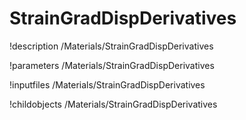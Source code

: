 <!-- MOOSE Documentation Stub: Remove this when content is added. -->

# StrainGradDispDerivatives
!description /Materials/StrainGradDispDerivatives

!parameters /Materials/StrainGradDispDerivatives

!inputfiles /Materials/StrainGradDispDerivatives

!childobjects /Materials/StrainGradDispDerivatives
